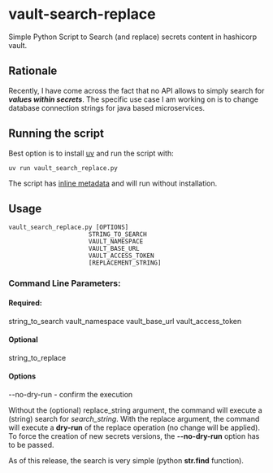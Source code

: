 # vault-search-replace
Simple Python Script to Search (and replace) secrets content in hashicorp vault.

## Rationale
Recently, I have come across the fact that no API allows to simply search for **_values within secrets_**.
The specific use case I am working on is to change database connection strings for java based microservices.

## Running the script
Best option is to install [uv](https://docs.astral.sh/uv/) and run the script with:

`uv run vault_search_replace.py`

The script has [inline metadata](https://docs.astral.sh/uv/guides/scripts/#declaring-script-dependencies) and will run without installation.

## Usage

```shell
vault_search_replace.py [OPTIONS] 
                      STRING_TO_SEARCH 
                      VAULT_NAMESPACE
                      VAULT_BASE_URL 
                      VAULT_ACCESS_TOKEN
                      [REPLACEMENT_STRING]
```
### Command Line Parameters:

#### Required:
string_to_search
vault_namespace
vault_base_url
vault_access_token

#### Optional
string_to_replace

#### Options
--no-dry-run - confirm the execution

Without the (optional) replace_string argument, the command will execute a (string) search for _search_string_.
With the replace argument, the command will execute a **dry-run** of the replace operation (no change will be applied). To force the creation of new secrets
versions, the **--no-dry-run** option has to be passed.

As of this release, the search is very simple (python **str.find** function). 